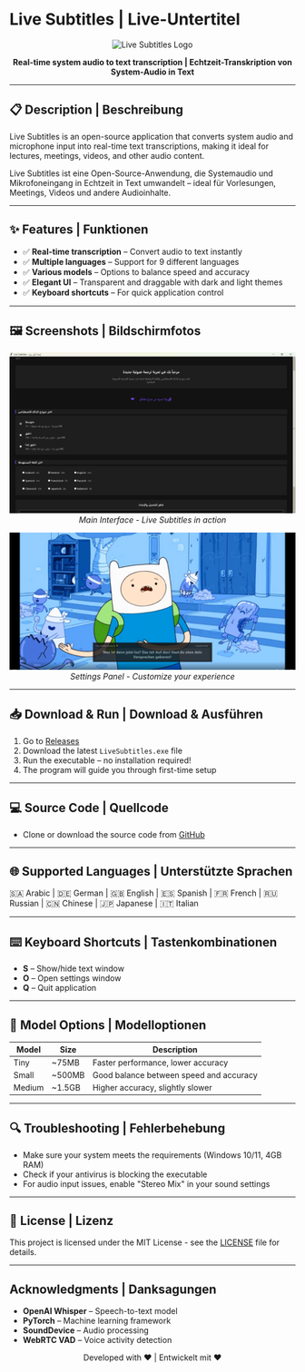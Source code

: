 # Live Subtitles | Live-Untertitel

<p align="center">
<img src="Images/app_icon.ico" alt="Live Subtitles Logo" width="120"/>
</p>
<p align="center">
<b>Real-time system audio to text transcription | Echtzeit-Transkription von System-Audio in Text</b>
</p>

---

## 📋 Description | Beschreibung
Live Subtitles is an open-source application that converts system audio and microphone input into real-time text transcriptions, making it ideal for lectures, meetings, videos, and other audio content.

Live Subtitles ist eine Open-Source-Anwendung, die Systemaudio und Mikrofoneingang in Echtzeit in Text umwandelt – ideal für Vorlesungen, Meetings, Videos und andere Audioinhalte.

---

## ✨ Features | Funktionen
- ✅ **Real-time transcription** – Convert audio to text instantly  
- ✅ **Multiple languages** – Support for 9 different languages  
- ✅ **Various models** – Options to balance speed and accuracy  
- ✅ **Elegant UI** – Transparent and draggable with dark and light themes  
- ✅ **Keyboard shortcuts** – For quick application control  

---

## 🖼️ Screenshots | Bildschirmfotos
<p align="center">
<img src="Images/Screenshot1.png" alt="Main Interface" width="600"/>
<br><em>Main Interface - Live Subtitles in action</em>
</p>
<p align="center">
<img src="Images/Screenshot2.png" alt="Settings Panel" width="600"/>
<br><em>Settings Panel - Customize your experience</em>
</p>

---

## 📥 Download & Run | Download & Ausführen
1. Go to [Releases](#)  
2. Download the latest `LiveSubtitles.exe` file  
3. Run the executable – no installation required!  
4. The program will guide you through first-time setup  

---

## 💻 Source Code | Quellcode
- Clone or download the source code from [GitHub](#)  

---

## 🌐 Supported Languages | Unterstützte Sprachen
🇸🇦 Arabic | 🇩🇪 German | 🇬🇧 English | 🇪🇸 Spanish | 🇫🇷 French | 🇷🇺 Russian | 🇨🇳 Chinese | 🇯🇵 Japanese | 🇮🇹 Italian  

---

## ⌨️ Keyboard Shortcuts | Tastenkombinationen
- **S** – Show/hide text window  
- **O** – Open settings window  
- **Q** – Quit application  

---

## 🧠 Model Options | Modelloptionen
| Model  | Size   | Description |
|--------|--------|-------------|
| Tiny   | ~75MB  | Faster performance, lower accuracy |
| Small  | ~500MB | Good balance between speed and accuracy |
| Medium | ~1.5GB | Higher accuracy, slightly slower |

---

## 🔍 Troubleshooting | Fehlerbehebung
- Make sure your system meets the requirements (Windows 10/11, 4GB RAM)  
- Check if your antivirus is blocking the executable  
- For audio input issues, enable "Stereo Mix" in your sound settings  

---

## 📜 License | Lizenz
This project is licensed under the MIT License - see the [LICENSE](#) file for details.  

---

## Acknowledgments | Danksagungen
- **OpenAI Whisper** – Speech-to-text model  
- **PyTorch** – Machine learning framework  
- **SoundDevice** – Audio processing  
- **WebRTC VAD** – Voice activity detection  

<p align="center">
Developed with ❤️ | Entwickelt mit ❤️
</p>
